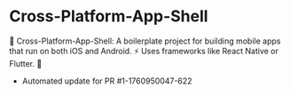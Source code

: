 # Cross-Platform-App-Shell
📱 Cross-Platform-App-Shell: A boilerplate project for building mobile apps that run on both iOS and Android. ⚡ Uses frameworks like React Native or Flutter. 🚀


- Automated update for PR #1-1760950047-622